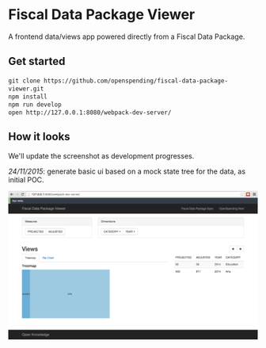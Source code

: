 # Fiscal Data Package Viewer

A frontend data/views app powered directly from a Fiscal Data Package.

## Get started

```
git clone https://github.com/openspending/fiscal-data-package-viewer.git
npm install
npm run develop
open http://127.0.0.1:8080/webpack-dev-server/
```

## How it looks

We'll update the screenshot as development progresses.

*24/11/2015*: generate basic ui based on a mock state tree for the data, as initial POC.

![Fiscal Data Package Viewer screenshot](fiscal-data-package-viewer.png) 
